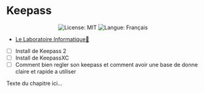 # **Keepass**
<p align="center">
  <img src="https://img.shields.io/badge/License-MIT-blue.svg" alt="License: MIT" />
  <img src="https://img.shields.io/badge/langue-français-blue.svg" alt="Langue: Français" />
</p>

- [Le Laboratoire Informatique🔬](/Docs.md)

- [ ] Install de Keepass 2
- [ ] Install de KeepassXC
- [ ] Comment bien regler son keepass et comment avoir une base de donne claire et rapide a utiliser

Texte du chapitre ici...